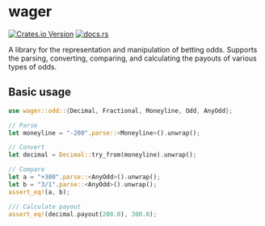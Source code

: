 # wager

[![Crates.io Version](https://img.shields.io/crates/v/wager)](https://crates.io/crates/wager)
[![docs.rs](https://img.shields.io/docsrs/wager)](https://docs.rs/wager)

A library for the representation and manipulation of betting odds. Supports the parsing, converting, comparing, and calculating the payouts of various types of odds.

## Basic usage

```rust
use wager::odd::{Decimal, Fractional, Moneyline, Odd, AnyOdd};

// Parse
let moneyline = "-200".parse::<Moneyline>().unwrap();

// Convert
let decimal = Decimal::try_from(moneyline).unwrap();

// Compare
let a = "+300".parse::<AnyOdd>().unwrap();
let b = "3/1".parse::<AnyOdd>().unwrap();
assert_eq!(a, b);

/// Calculate payout
assert_eq!(decimal.payout(200.0), 300.0);
```
